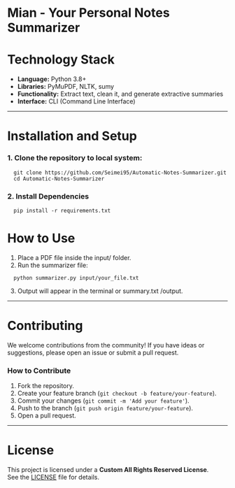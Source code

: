 # Mian - Your Personal Notes Summarizer
 
# Technology Stack

- **Language:** Python 3.8+
- **Libraries:** PyMuPDF, NLTK, sumy
- **Functionality:** Extract text, clean it, and generate extractive summaries
- **Interface:** CLI (Command Line Interface)
---

# Installation and Setup
### 1. Clone the repository to local system:
```
  git clone https://github.com/Seimei95/Automatic-Notes-Summarizer.git
  cd Automatic-Notes-Summarizer
```

### 2. Install Dependencies
```
  pip install -r requirements.txt
```

# How to Use
1. Place a PDF file inside the input/ folder.
2. Run the summarizer file:
  ```
    python summarizer.py input/your_file.txt
  ```
3. Output will appear in the terminal or summary.txt /output.
---

# Contributing

We welcome contributions from the community! If you have ideas or suggestions, please open an issue or submit a pull request.

### How to Contribute 
1. Fork the repository.
2. Create your feature branch (`git checkout -b feature/your-feature`).
3. Commit your changes (`git commit -m 'Add your feature'`).
4. Push to the branch (`git push origin feature/your-feature`).
5. Open a pull request.
---

# License

This project is licensed under a **Custom All Rights Reserved License**.  
See the [LICENSE](./LICENSE) file for details.
